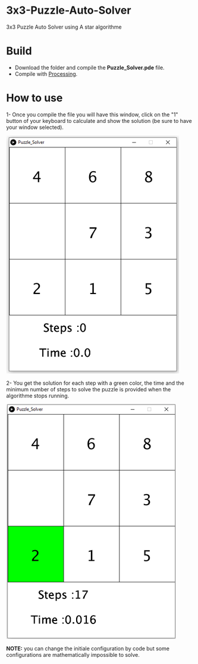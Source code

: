 # 3x3-Puzzle-Auto-Solver
3x3 Puzzle Auto Solver using A star algorithme

# Build

- Download the folder and compile the **Puzzle_Solver.pde** file.
- Compile with [Processing](https://processing.org).

# How to use

1- Once you compile the file you will have this window, click on the "1" button of your keyboard to calculate and show the solution (be sure to have your window selected).

<img src = "Screenshots\Screenshot_1.png" tilte = init >

2- You get the solution for each step with a green color, the time and the minimum number of steps to solve the puzzle is provided when the algorithme stops running.

<img src = "Screenshots\Screenshot_2.png" tilte = init >

**NOTE:** you can change the initiale configuration by code but some configurations are mathematically impossible to solve.

